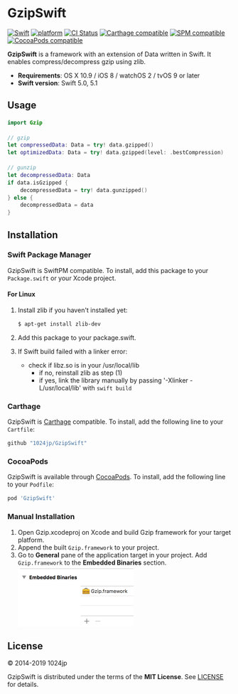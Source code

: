
GzipSwift
========================

[![Swift](https://img.shields.io/badge/Swift-5.0.0-blue.svg)]()
[![platform](https://img.shields.io/badge/platform-macOS%20|%20iOS%20|%20watchOS%20|%20tvOS%20|%20Linux-blue.svg)]()
[![CI Status](https://github.com/1024jp/GzipSwift/workflows/CI/badge.svg)](https://github.com/1024jp/GzipSwift/actions)
[![Carthage compatible](https://img.shields.io/badge/Carthage-✔-4BC51D.svg?style=flat)](https://github.com/Carthage/Carthage)
[![SPM compatible](https://img.shields.io/badge/SPM-✔-4BC51D.svg?style=flat)](https://swift.org/package-manager/)
[![CocoaPods compatible](http://img.shields.io/cocoapods/v/GzipSwift.svg?style=flat)](https://cocoapods.org/pods/GzipSwift)

__GzipSwift__ is a framework with an extension of Data written in Swift. It enables compress/decompress gzip using zlib.

- __Requirements__: OS X 10.9 / iOS 8 / watchOS 2 / tvOS 9 or later
- __Swift version__: Swift 5.0, 5.1


## Usage

```swift
import Gzip

// gzip
let compressedData: Data = try! data.gzipped()
let optimizedData: Data = try! data.gzipped(level: .bestCompression)

// gunzip
let decompressedData: Data
if data.isGzipped {
    decompressedData = try! data.gunzipped()
} else {
    decompressedData = data
}
```


## Installation

### Swift Package Manager

GzipSwift is SwiftPM compatible. To install, add this package to your `Package.swift` or your Xcode project.

#### For Linux

1. Install zlib if you haven't installed yet:

    ```bash
    $ apt-get install zlib-dev
    ```
2. Add this package to your package.swift.
3. If Swift build failed with a linker error:
    * check if libz.so is in your /usr/local/lib
        * if no, reinstall zlib as step (1)
        * if yes, link the library manually by passing '-Xlinker -L/usr/local/lib' with `swift build`

### Carthage
GzipSwift is [Carthage](https://github.com/Carthage/Carthage) compatible. To install, add the following line to your `Cartfile`:

```ruby
github "1024jp/GzipSwift"
```

### CocoaPods
GzipSwift is available through [CocoaPods](http://cocoapods.org). To install, add the following line to your `Podfile`:

```ruby
pod 'GzipSwift'
```

### Manual Installation

1. Open Gzip.xcodeproj on Xcode and build Gzip framework for your target platform.
2. Append the built `Gzip.framework` to your project.
3. Go to __General__ pane of the application target in your project. Add `Gzip.framework` to the __Embedded Binaries__ section.
    <br /><img src="Documentation/EmbeddedBinaries@2x.png" height="135"/>


## License

© 2014-2019 1024jp

GzipSwift is distributed under the terms of the __MIT License__. See [LICENSE](LICENSE) for details.

